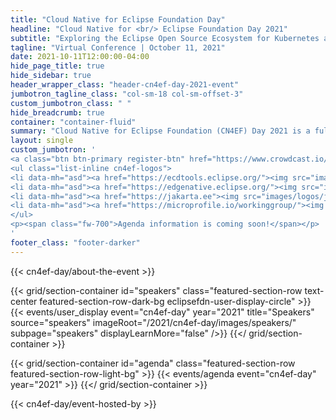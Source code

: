 ```yaml
---
title: "Cloud Native for Eclipse Foundation Day"
headline: "Cloud Native for <br/> Eclipse Foundation Day 2021"
subtitle: "Exploring the Eclipse Open Source Ecosystem for Kubernetes and Cloud Native Development"
tagline: "Virtual Conference | October 11, 2021"
date: 2021-10-11T12:00:00-04:00
hide_page_title: true
hide_sidebar: true
header_wrapper_class: "header-cn4ef-day-2021-event"
jumbotron_tagline_class: "col-sm-18 col-sm-offset-3"
custom_jumbotron_class: " "
hide_breadcrumb: true
container: "container-fluid"
summary: "Cloud Native for Eclipse Foundation (CN4EF) Day 2021 is a full-day of expert talks, demos, and thought-provoking sessions focused on enterprise applications implemented using Eclipse Foundation projects on Kubernetes -- from the cloud and all the way to the edge. The Eclipse Cloud Development Tools, Jakarta EE, MicroProfile, and Eclipse Edge Native communities will all be represented. CN4CF Day is co-located with KubeCon / CloudNativeCon North America 2021."
layout: single
custom_jumbotron: '
<a class="btn btn-primary register-btn" href="https://www.crowdcast.io/e/CN4EF">Event Registration</a>
<ul class="list-inline cn4ef-logos">
<li data-mh="asd"><a href="https://ecdtools.eclipse.org/"><img src="images/logos/ecd-tools.png"></a></li>
<li data-mh="asd"><a href="https://edgenative.eclipse.org/"><img src="images/logos/edge-native.png"></a></li>
<li data-mh="asd"><a href="https://jakarta.ee"><img src="images/logos/jakarta-ee.png"></a></li>
<li data-mh="asd"><a href="https://microprofile.io/workinggroup/"><img src="images/logos/microprofile.png"></a></li>
</ul>
<p><span class="fw-700">Agenda information is coming soon!</span></p>
'
footer_class: "footer-darker"
---
```


{{< cn4ef-day/about-the-event >}}

<!-- Add user carousel for speaker -->
{{< grid/section-container id="speakers" class="featured-section-row text-center featured-section-row-dark-bg eclipsefdn-user-display-circle" >}}
  {{< events/user_display event="cn4ef-day" year="2021" title="Speakers" source="speakers" imageRoot="/2021/cn4ef-day/images/speakers/" subpage="speakers" displayLearnMore="false" />}}
{{</ grid/section-container >}}


<!-- Add Agenda -->
{{< grid/section-container id="agenda" class="featured-section-row featured-section-row-light-bg" >}}
  {{< events/agenda event="cn4ef-day" year="2021" >}}
{{</ grid/section-container >}}

{{< cn4ef-day/event-hosted-by >}}